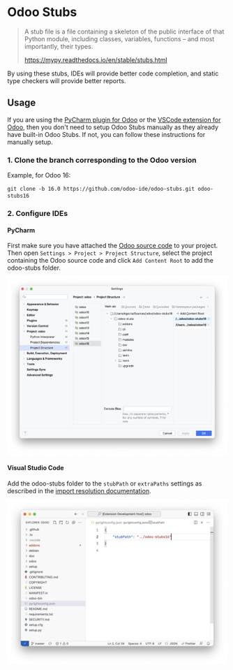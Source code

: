 # Odoo Stubs

> A stub file is a file containing a skeleton of the public interface of that Python module,
> including classes, variables, functions – and most importantly, their types.
>
> https://mypy.readthedocs.io/en/stable/stubs.html 

By using these stubs, IDEs will provide better code completion,
and static type checkers will provide better reports.

## Usage

If you are using the [PyCharm plugin for Odoo](https://plugins.jetbrains.com/plugin/13499-odoo) or
the [VSCode extension for Odoo](https://marketplace.visualstudio.com/items?itemName=trinhanhngoc.vscode-odoo),
then you don't need to setup Odoo Stubs manually as they already have built-in Odoo Stubs.
If not, you can follow these instructions for manually setup.

### 1. Clone the branch corresponding to the Odoo version

Example, for Odoo 16:
```
git clone -b 16.0 https://github.com/odoo-ide/odoo-stubs.git odoo-stubs16
```

### 2. Configure IDEs

#### PyCharm

First make sure you have attached the [Odoo source code](https://github.com/odoo/odoo)
to your project.
Then open `Settings > Project > Project Structure`,
select the project containing the Odoo source code and click `Add Content Root` to add the odoo-stubs folder.

![PyCharm](images/pycharm.png)

#### Visual Studio Code

Add the odoo-stubs folder to the `stubPath` or `extraPaths` settings as described in the
[import resolution documentation](https://microsoft.github.io/pyright/#/import-resolution).

![VSCode](images/vscode.png)
